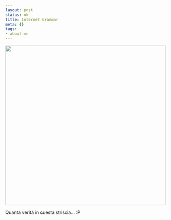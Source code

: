 ```yaml
--- 
layout: post
status: ok
title: Internet Grammar
meta: {}
tags: 
- about-me
---
```

<a href="http://www.lastknight.com/download//2010/01/internetgrammar-e1263203173761.jpg"><img src="http://www.lastknight.com/download//2010/01/internetgrammar-e1263203173761.jpg" alt="" title="internetgrammar" width="499" height="499" class="aligncenter size-full wp-image-1803" /></a>  
  
Quanta verità in **c**uesta striscia... :P 
